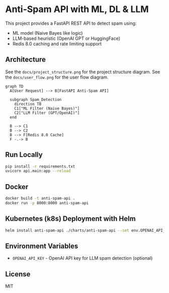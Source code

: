 # Anti-Spam API with ML, DL & LLM

This project provides a FastAPI REST API to detect spam using:

- ML model (Naive Bayes like logic)
- LLM-based heuristic (OpenAI GPT or HuggingFace)
- Redis 8.0 caching and rate limiting support

## Architecture
See the `docs/project_structure.png` for the project structure diagram.
See the `docs/user_flow.png` for the user flow diagram.

```mermaid
graph TD
  A[User Request] --> B[FastAPI Anti-Spam API]

  subgraph Spam_Detection
    direction TB
    C1["ML Filter (Naive Bayes)"]
    C2["LLM Filter (GPT/OpenAI)"]
  end

  B --> C1
  B --> C2
  B --> F[Redis 8.0 Cache]
  F -.-> B
```

## Run Locally

```bash
pip install -r requirements.txt
uvicorn api.main:app --reload
```

## Docker

```bash
docker build -t anti-spam-api .
docker run -p 8000:8000 anti-spam-api
```

## Kubernetes (k8s) Deployment with Helm

```bash
helm install anti-spam-api ./charts/anti-spam-api --set env.OPENAI_API_KEY="your-openai-api-key"
```

## Environment Variables

- `OPENAI_API_KEY` - OpenAI API key for LLM spam detection (optional)

## License

MIT
